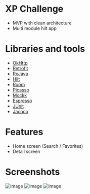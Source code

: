 # XP Challenge

 - MVP with clean architecture
 - Multi module hilt app
 
 # Libraries and tools
 
- [OkHttp](https://square.github.io/okhttp/)
- [Retrofit](https://square.github.io/retrofit/)
- [RxJava](https://github.com/ReactiveX/RxAndroid)
- [Hilt](https://developer.android.com/training/dependency-injection/hilt-android)
- [Room](https://developer.android.com/topic/libraries/architecture/room)
- [Picasso](https://github.com/square/picasso)
- [Mockk](https://mockk.io/)
- [Espresso](https://developer.android.com/training/testing/espresso)
- [JUnit](https://junit.org/junit5/)
- [Jacoco](https://github.com/arturdm/jacoco-android-gradle-plugin)

# Features

- Home screen (Search / Favorites)
- Detail screen

# Screenshots

  ![image](https://user-images.githubusercontent.com/20991962/89229068-22ee5e80-d5b7-11ea-8ef6-446456048514.png)
  ![image](https://user-images.githubusercontent.com/20991962/89229100-33063e00-d5b7-11ea-8a88-865168ff51bb.png)
  ![image](https://user-images.githubusercontent.com/20991962/89229130-3ef20000-d5b7-11ea-8e0c-81606df51f3c.png)
